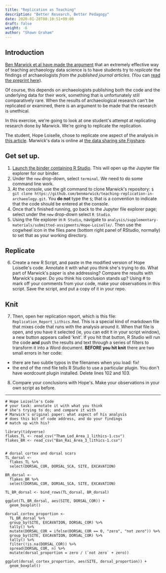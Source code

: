 ```yaml
---
title: "Replication as Teaching"
description: "Better Research, Better Pedagogy"
date: 2020-01-28T00:10:51+09:00
draft: false
weight: -6
author: "Shawn Graham"
---
```


## Introduction

[Ben Marwick et al have made the argument](https://www.cambridge.org/core/journals/advances-in-archaeological-practice/article/how-to-use-replication-assignments-for-teaching-integrity-in-empirical-archaeology/6E6599B332D1BE46ADA8EEC0C7A3DF0B) that an extremely effective way of teaching archaeology data science is to have students try to _replicate_ the findings of archaeologists _from the published journal articles_. (You can [read the preprint here](https://osf.io/preprints/socarxiv/tsxbv)).

Of course, this depends on archaeologists publishing both the code and the underlying data for their work, something that is unfortunately still comparatively rare. When the results of archaeological research can't be replicated or examined, there is an argument to be made that the research is unethical.

In this exercise, we're going to look at one student's attempt at replicating research done by Marwick. We're going to replicate the replication.

The student, Hope Loiselle, chose to replicate one aspect of the analysis in [this article](https://www.sciencedirect.com/science/article/pii/S0278416513000470?via%3Dihub). Marwick's data is online at [the data sharing site Figshare](https://figshare.com/articles/Stone_artefacts_and_human_ecology_at_two_rockshelters_in_Northwest_Thailand/765252).

## Get set up.

1. [Launch the binder containing R Studio](http://mybinder.org/v2/gh/o-date/r-conda/master). This will open up the Jupyter file explorer for our binder.
2. Under the `new` drop-down, select `terminal`. We need to do some command line work.
3. At the console, use the git command to clone Marwick's repository: `$ git clone https://github.com/benmarwick/teaching-replication-in-archaeology.git`. You **do not** type the `$`; that is a convention to indicate that the code should be entered at the console.
4. Once that's finished running, go back to the Jupyter file explorer page; select under the `new` drop-down select `R Studio`.
5. Using the file explorer in `R Studio`, navigate to `analysis/supplementary-materials/submitted-assigments/Hope-Loiselle/`. Then use the cogwheel icon in the files pane (bottom right panel of RStudio, normally) to set that as your working directory.

## Replicate

6. Create a new R Script, and paste in the modified version of Hope Loiselle's code. Annotate it with what you think she's trying to do. What part of Marwick's paper is she addressing? Compare the results with Marwick's paper. Do you think his conclusion stands up? Using # to mark off your comments from your code, make your observations in this script. Save the script, and put a copy of it in your repo.

## Knit

7. Then, open her replication report, which is this file: `Replication_Report_Lithics.Rmd`. This is a special kind of markdown file that mixes code that runs with the analysis around it. When that file is open, and you have it selected (ie, you can edit it in your script window), a new button appears called 'knit'. If you hit that button, R Studio will run the code **and** push the results and text through a series of filters to transform it into a Word document. **BEFORE you hit knit** there are two small errors in her code:
- there are two subtle typos in the filenames when you load: fix!
- the end of the rmd file tells R Studio to use a particular plugin. You don't have wordcount plugin installed. Delete lines 102 and 103.
8. Compare your conclusions with Hope's. Make your observations in your own script as before.

---

```
# Hope Loiselle's Code
# your task: annotate it with what you think
# she's trying to do; and compare it with
# Marwick's original paper: what aspect of his analysis
# does this bit of code address, and do your findings
# match up with his?

library(tidyverse)
flakes_TL <- read_csv("Tham_Lod_Area_1_lithics-1.csv")
flakes_BR <- read_csv("Ban_Rai_Area_3_lithics-1.csv")


# dorsal cortex and dorsal scars
TL_dorsal <-
  flakes_TL %>%
  select(DORSAL_COR, DORSAL_SCA, SITE, EXCAVATION)

BR_dorsal <-
  flakes_BR %>%
  select(DORSAL_COR, DORSAL_SCA, SITE, EXCAVATION)

TL_BR_dorsal <- bind_rows(TL_dorsal, BR_dorsal)

ggplot(TL_BR_dorsal, aes(SITE, DORSAL_COR)) +
  geom_boxplot()

dorsal_cortex_proportion <-
  TL_BR_dorsal %>%
  group_by(SITE, EXCAVATION, DORSAL_COR) %>%
  tally() %>%
  mutate(DORSAL_COR = ifelse(DORSAL_COR == 0, "zero", "not zero")) %>%
  group_by(SITE, EXCAVATION, DORSAL_COR) %>%
  tally() %>%
  filter(!is.na(DORSAL_COR)) %>%
  spread(DORSAL_COR, n) %>%
  mutate(dorsal_proportion = zero / (`not zero` + zero))

ggplot(dorsal_cortex_proportion, aes(SITE, dorsal_proportion)) +
  geom_boxplot()
```

